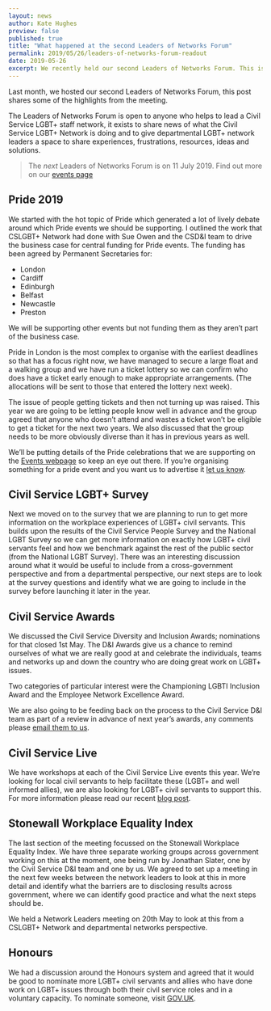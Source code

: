 ```yaml
---
layout: news
author: Kate Hughes
preview: false
published: true
title: "What happened at the second Leaders of Networks Forum"
permalink: 2019/05/26/leaders-of-networks-forum-readout
date: 2019-05-26
excerpt: We recently held our second Leaders of Networks Forum. This is what happened.
---
```


Last month, we hosted our second Leaders of Networks Forum, this post shares some of the highlights from the meeting. 

The Leaders of Networks Forum is open to anyone who helps to lead a Civil Service LGBT+ staff network, it exists to share news of what the Civil Service LGBT+ Network is doing and to give departmental LGBT+ network leaders a space to share experiences, frustrations, resources, ideas and solutions. 

> The *next* Leaders of Networks Forum is on 11 July 2019. Find out more on our [events page](/event/2019-07-11-leaders-of-networks-forum/)

## Pride 2019

We started with the hot topic of Pride which generated a lot of lively debate around which Pride events we should be supporting. I outlined the work that CSLGBT+ Network had done with Sue Owen and the CSD&I team to drive the business case for central funding for Pride events. The funding has been agreed by Permanent Secretaries for:

- London
- Cardiff
- Edinburgh
- Belfast
- Newcastle 
- Preston

We will be supporting other events but not funding them as they aren’t part of the business case. 

Pride in London is the most complex to organise with the earliest deadlines so that has a focus right now, we have managed to secure a large float and a walking group and we have run a ticket lottery so we can confirm who does have a ticket early enough to make appropriate arrangements. (The allocations will be sent to those that entered the lottery next week). 

The issue of people getting tickets and then not turning up was raised. This year we are going to be letting people know well in advance and the group agreed that anyone who doesn’t attend and wastes a ticket won’t be eligible to get a ticket for the next two years. We also discussed that the group needs to be more obviously diverse than it has in previous years as well.

We’ll be putting details of the Pride celebrations that we are supporting on the [Events webpage](/events/) so keep an eye out there. If you’re organising something for a pride event and you want us to advertise it [let us know](/about/contact-us/).


## Civil Service LGBT+ Survey

Next we moved on to the survey that we are planning to run to get more information on the workplace experiences of LGBT+ civil servants. This builds upon the results of the Civil Service People Survey and the National LGBT Survey so we can get more information on exactly how LGBT+ civil servants feel and how we benchmark against the rest of the public sector (from the National LGBT Survey). There was an interesting discussion around what it would be useful to include from a cross-government perspective and from a departmental perspective, our next steps are to look at the survey questions and identify what we are going to include in the survey before launching it later in the year. 


## Civil Service Awards

We discussed the Civil Service Diversity and Inclusion Awards; nominations for that closed 1st May. The D&I Awards give us a chance to remind ourselves of what we are really good at and celebrate the individuals, teams and networks up and down the country who are doing great work on LGBT+ issues. 

Two categories of particular interest were the Championing LGBTI Inclusion Award and the Employee Network Excellence Award.

We are also going to be feeding back on the process to the Civil Service D&I team as part of a review in advance of next year’s awards, any comments please [email them to us](/about/contact-us/).


## Civil Service Live

We have workshops at each of the Civil Service Live events this year. We’re looking for local civil servants to help facilitate these (LGBT+ and well informed allies), we are also looking for LGBT+ civil servants to support this. For more information please read our recent [blog post](/2019/05/02/Civil-Service-Live). 


## Stonewall Workplace Equality Index

The last section of the meeting focussed on the Stonewall Workplace Equality Index. We have three separate working groups across government working on this at the moment, one being run by Jonathan Slater, one by the Civil Service D&I team and one by us. We agreed to set up a meeting in the next few weeks between the network leaders to look at this in more detail and identify what the barriers are to disclosing results across government, where we can identify good practice and what the next steps should be. 

We held a Network Leaders meeting on 20th May to look at this from a CSLGBT+ Network and departmental networks perspective.

## Honours

We had a discussion around the Honours system and agreed that it would be good to nominate more LGBT+ civil servants and allies who have done work on LGBT+ issues through both their civil service roles and in a voluntary capacity. To nominate someone, visit [GOV.UK](https://www.gov.uk/honours/nominate-someone-in-the-uk).  